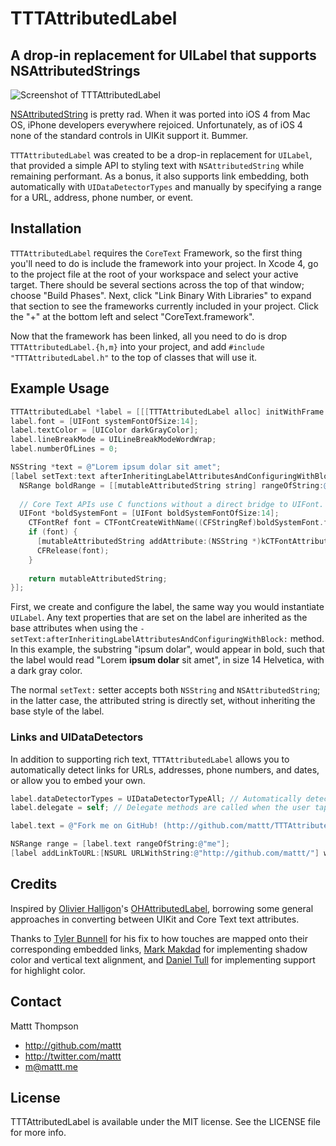# TTTAttributedLabel
## A drop-in replacement for UILabel that supports NSAttributedStrings 

![Screenshot of TTTAttributedLabel](https://github.com/mattt/TTTAttributedLabel/raw/master/TTTAttributedLabelExample/screenshot.png "TTTAttributedLabel Screenshot")

[NSAttributedString](http://developer.apple.com/library/mac/#documentation/Cocoa/Reference/Foundation/Classes/NSAttributedString_Class/Reference/Reference.html) is pretty rad. When it was ported into iOS 4 from Mac OS, iPhone developers everywhere rejoiced. Unfortunately, as of iOS 4 none of the standard controls in UIKit support it. Bummer.

`TTTAttributedLabel` was created to be a drop-in replacement for `UILabel`, that provided a simple API to styling text with `NSAttributedString` while remaining performant. As a bonus, it also supports link embedding, both automatically with `UIDataDetectorTypes` and manually by specifying a range for a URL, address, phone number, or event.

## Installation

`TTTAttributedLabel` requires the `CoreText` Framework, so the first thing you'll need to do is include the framework into your project. In Xcode 4, go to the project file at the root of your workspace and select your active target. There should be several sections across the top of that window; choose "Build Phases". Next, click "Link Binary With Libraries" to expand that section to see the frameworks currently included in your project. Click the "+" at the bottom left and select "CoreText.framework".

Now that the framework has been linked, all you need to do is drop `TTTAttributedLabel.{h,m}` into your project, and add `#include "TTTAttributedLabel.h"` to the top of classes that will use it.

## Example Usage

``` objective-c
TTTAttributedLabel *label = [[[TTTAttributedLabel alloc] initWithFrame:CGRectZero] autorelease];
label.font = [UIFont systemFontOfSize:14];
label.textColor = [UIColor darkGrayColor];
label.lineBreakMode = UILineBreakModeWordWrap;
label.numberOfLines = 0;

NSString *text = @"Lorem ipsum dolar sit amet";
[label setText:text afterInheritingLabelAttributesAndConfiguringWithBlock:^ NSAttributedString *(NSMutableAttributedString *mutableAttributedString) {
  NSRange boldRange = [[mutableAttributedString string] rangeOfString:@"ipsum dolar" options:NSCaseInsensitiveSearch];
  
  // Core Text APIs use C functions without a direct bridge to UIFont. See Apple's "Core Text Programming Guide" to learn how to configure string attributes.
  UIFont *boldSystemFont = [UIFont boldSystemFontOfSize:14]; 
	CTFontRef font = CTFontCreateWithName((CFStringRef)boldSystemFont.fontName, boldSystemFont.pointSize, NULL);
	if (font) {
	  [mutableAttributedString addAttribute:(NSString *)kCTFontAttributeName value:(id)font range:boldRange];
	  CFRelease(font);
	}
	
	return mutableAttributedString;
}];
```

First, we create and configure the label, the same way you would instantiate `UILabel`. Any text properties that are set on the label are inherited as the base attributes when using the `-setText:afterInheritingLabelAttributesAndConfiguringWithBlock:` method. In this example, the substring "ipsum dolar", would appear in bold, such that the label would read "Lorem **ipsum dolar** sit amet", in size 14 Helvetica, with a dark gray color.

The normal `setText:` setter accepts both `NSString` and `NSAttributedString`; in the latter case, the attributed string is directly set, without inheriting the base style of the label.

### Links and UIDataDetectors

In addition to supporting rich text, `TTTAttributedLabel` allows you to automatically detect links for URLs, addresses, phone numbers, and dates, or allow you to embed your own.

``` objective-c
label.dataDetectorTypes = UIDataDetectorTypeAll; // Automatically detect links when the label text is subsequently changed
label.delegate = self; // Delegate methods are called when the user taps on a link (see `TTTAttributedLabelDelegate` protocol)

label.text = @"Fork me on GitHub! (http://github.com/mattt/TTTAttributedLabel/)"; // Repository URL will be automatically detected and linked

NSRange range = [label.text rangeOfString:@"me"];
[label addLinkToURL:[NSURL URLWithString:@"http://github.com/mattt/"] withRange:range]; // Embedding a custom link in a substring
```

## Credits

Inspired by [Olivier Halligon](https://github.com/AliSoftware)'s [OHAttributedLabel](https://github.com/AliSoftware/OHAttributedLabel), borrowing some general approaches in converting between UIKit and Core Text text attributes.

Thanks to [Tyler Bunnell](https://github.com/tylerb) for his fix to how touches are mapped onto their corresponding embedded links, [Mark Makdad](https://github.com/makdad) for implementing shadow color and vertical text alignment, and [Daniel Tull](https://github.com/danielctull) for implementing support for highlight color.

## Contact

Mattt Thompson
- http://github.com/mattt
- http://twitter.com/mattt
- m@mattt.me

## License

TTTAttributedLabel is available under the MIT license. See the LICENSE file for more info.
